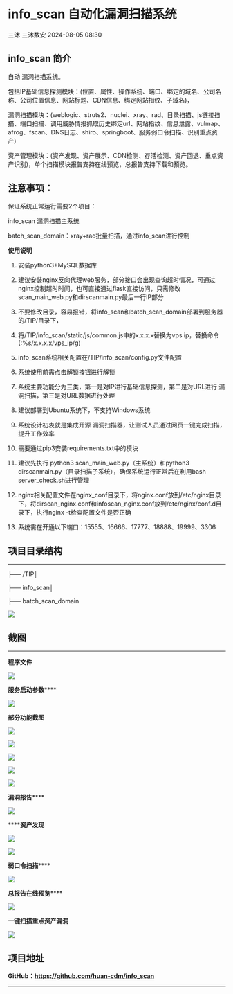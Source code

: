 #  info_scan 自动化漏洞扫描系统   
三沐  三沐数安   2024-08-05 08:30  
  
##   
## info_scan 简介  
  
  
自动 漏洞扫描系统。  
  
包括IP基础信息探测模块：(位置、属性、操作系统、端口、绑定的域名、公司名称、公司位置信息、网站标题、CDN信息、绑定网站指纹、子域名)，  
  
漏洞扫描模块：(weblogic、struts2、nuclei、xray、rad、目录扫描、js链接扫描、端口扫描、调用威胁情报抓取历史绑定url、网站指纹、信息泄露、vulmap、afrog、fscan、DNS日志、shiro、springboot、服务弱口令扫描、识别重点资产)  
  
资产管理模块：(资产发现、资产展示、CDN检测、存活检测、资产回退、重点资产识别)，单个扫描模块报告支持在线预览，总报告支持下载和预览。  
## 注意事项：  
  
保证系统正常运行需要2个项目：  
  
info_scan 漏洞扫描主系统  
  
batch_scan_domain：xray+rad批量扫描，通过info_scan进行控制  
  
**使用说明**  
1. 安装python3+MySQL数据库  
  
1. 建议安装nginx反向代理web服务，部分接口会出现查询超时情况，可通过nginx控制超时时间，也可直接通过flask直接访问，只需修改scan_main_web.py和dirscanmain.py最后一行IP部分  
  
1. 不要修改目录，容易报错，将info_scan和batch_scan_domain部署到服务器的/TIP/目录下，  
  
1. 将/TIP/info_scan/static/js/common.js中的x.x.x.x替换为vps ip，替换命令(:%s/x.x.x.x/vps_ip/g)  
  
1. info_scan系统相关配置在/TIP/info_scan/config.py文件配置  
  
1. 系统使用前需点击解锁按钮进行解锁  
  
1. 系统主要功能分为三类，第一是对IP进行基础信息探测，第二是对URL进行 漏洞扫描，第三是对URL数据进行处理  
  
1. 建议部署到Ubuntu系统下，不支持Windows系统  
  
1. 系统设计初衷就是集成开源 漏洞扫描器，让测试人员通过网页一键完成扫描，提升工作效率  
  
1. 需要通过pip3安装requirements.txt中的模块  
  
1. 建议先执行 python3 scan_main_web.py（主系统）和python3 dirscanmain.py（目录扫描子系统），确保系统运行正常后在利用bash server_check.sh进行管理  
  
1. nginx相关配置文件在nginx_conf目录下，将nginx.conf放到/etc/nginx目录下，将dirscan_nginx.conf和infoscan_nginx.conf放到/etc/nginx/conf.d目录下，执行nginx -t检查配置文件是否正确  
  
1. 系统需在开通以下端口：15555、16666、17777、18888、19999、3306  
  
## 项目目录结构  
  
****  
├── /TIP│   
  
├── info_scan│   
  
├── batch_scan_domain  
  
![](https://mmbiz.qpic.cn/mmbiz_png/Szloeso1r8jLATCxHDB3Ib0e6HMuav49AibyYHeUUEW1ppc51N7RIdYbJtF1Pyv5XDX8yPUyl78NX1oA2WMXzYQ/640?wx_fmt=png&from=appmsg "")  
  
##   
## 截图  
  
****  
**程序文件**  
  
![](https://mmbiz.qpic.cn/mmbiz_png/Szloeso1r8jLATCxHDB3Ib0e6HMuav49813qQ78eLba1AygerWtL3VXoW71Se6cFeCxpf0iaDDnSASkzgz4iabOw/640?wx_fmt=png&from=appmsg "")  
  
**服务启动参数******  
  
![](https://mmbiz.qpic.cn/mmbiz_png/Szloeso1r8jLATCxHDB3Ib0e6HMuav49G1VibJFkibicZwciaZdUicD2IHZKmvnYOOQQ8gcUE3Dcdpsg7w9KXyhPpag/640?wx_fmt=png&from=appmsg "")  
  
**部分功能截图**  
  
![](https://mmbiz.qpic.cn/mmbiz_png/Szloeso1r8jLATCxHDB3Ib0e6HMuav498pY2btI561riaVD2QSQHkItKAzicOBIhiauHjvSUN44zhDJiajp8rlYPSQ/640?wx_fmt=png&from=appmsg "")  
  
![](https://mmbiz.qpic.cn/mmbiz_png/Szloeso1r8jLATCxHDB3Ib0e6HMuav49ztkfs714l9RpY8aiaxZ08NL7j1Yc6eua7fANibeNuYzbz5M7kOwic5RKA/640?wx_fmt=png&from=appmsg "")  
  
![](https://mmbiz.qpic.cn/mmbiz_png/Szloeso1r8jLATCxHDB3Ib0e6HMuav49DgXGHzvu6EKRl4x88qia62EzyWHGmyjbrp6Rm2jW0g6JvqbGOfz8OhA/640?wx_fmt=png&from=appmsg "")  
  
![](https://mmbiz.qpic.cn/mmbiz_png/Szloeso1r8jLATCxHDB3Ib0e6HMuav49lx7U0hZMETUBlRvIgDZuiaicMx1RPU2d9v6re6F8havIBEppsRogL6Fg/640?wx_fmt=png&from=appmsg "")  
  
![](https://mmbiz.qpic.cn/mmbiz_png/Szloeso1r8jLATCxHDB3Ib0e6HMuav49Z0HKibXQDSVAD0MLr12icp8G3nfl6G2eaXCIqNY0YY8OEhWLn6pyIiaPA/640?wx_fmt=png&from=appmsg "")  
  
**漏洞报告******  
  
![](https://mmbiz.qpic.cn/mmbiz_png/Szloeso1r8jLATCxHDB3Ib0e6HMuav49TPIfTqeoz1yWBUxuSvUcG5dwVkIPRVGEDzc1Yun9Hp99iaD2h2yqR9w/640?wx_fmt=png&from=appmsg "")  
  
******资产发现**  
  
![](https://mmbiz.qpic.cn/mmbiz_png/Szloeso1r8jLATCxHDB3Ib0e6HMuav49eIHMLRxeUt6PPH1AQUcx6ic9QgqdiaFm8gpCsPRrLVvFYnJwbYRP6WVA/640?wx_fmt=png&from=appmsg "")  
  
![](https://mmbiz.qpic.cn/mmbiz_png/Szloeso1r8jLATCxHDB3Ib0e6HMuav499Hf0tWq5Q6D0wFcJwEgsuiao2rR0Mj7b5r5O5p4pE4PdliciaTicMjVEtg/640?wx_fmt=png&from=appmsg "")  
  
**弱口令扫描******  
  
![](https://mmbiz.qpic.cn/mmbiz_png/Szloeso1r8jLATCxHDB3Ib0e6HMuav49M0upGLD78BktKUIxRgTRFHtOqs5LoTWDiboUrSDRG5ebjbxQgBwXiaibg/640?wx_fmt=png&from=appmsg "")  
  
**总报告在线预览******  
  
![](https://mmbiz.qpic.cn/mmbiz_png/Szloeso1r8jLATCxHDB3Ib0e6HMuav4914ZQ3ATOH0dodsOicydWfHatuK391MvB4wAnodJXpsgx0I3Yt7gQe0A/640?wx_fmt=png&from=appmsg "")  
  
**一键扫描重点资产漏洞**  
  
![](https://mmbiz.qpic.cn/mmbiz_png/Szloeso1r8jLATCxHDB3Ib0e6HMuav49hBiajeU293Y41QuWnWGjHnUiaWx1qZ7HKqmM2quz4XicdWlF7S2fTXCwg/640?wx_fmt=png&from=appmsg "")  
## 项目地址  
  
**GitHub：https://github.com/huan-cdm/info_scan**  
  
****  
  
